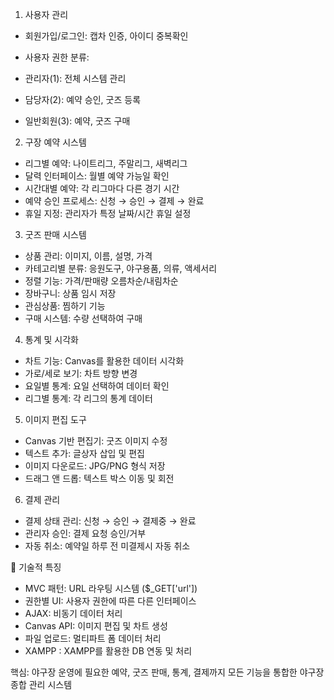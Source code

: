 
1. 사용자 관리

- 회원가입/로그인: 캡차 인증, 아이디 중복확인
- 사용자 권한 분류:

- 관리자(1): 전체 시스템 관리
- 담당자(2): 예약 승인, 굿즈 등록
- 일반회원(3): 예약, 굿즈 구매



2. 구장 예약 시스템

- 리그별 예약: 나이트리그, 주말리그, 새벽리그
- 달력 인터페이스: 월별 예약 가능일 확인
- 시간대별 예약: 각 리그마다 다른 경기 시간
- 예약 승인 프로세스: 신청 → 승인 → 결제 → 완료
- 휴일 지정: 관리자가 특정 날짜/시간 휴일 설정

3. 굿즈 판매 시스템

- 상품 관리: 이미지, 이름, 설명, 가격
- 카테고리별 분류: 응원도구, 야구용품, 의류, 액세서리
- 정렬 기능: 가격/판매량 오름차순/내림차순
- 장바구니: 상품 임시 저장
- 관심상품: 찜하기 기능
- 구매 시스템: 수량 선택하여 구매

4. 통계 및 시각화

- 차트 기능: Canvas를 활용한 데이터 시각화
- 가로/세로 보기: 차트 방향 변경
- 요일별 통계: 요일 선택하여 데이터 확인
- 리그별 통계: 각 리그의 통계 데이터

5. 이미지 편집 도구

- Canvas 기반 편집기: 굿즈 이미지 수정
- 텍스트 추가: 글상자 삽입 및 편집
- 이미지 다운로드: JPG/PNG 형식 저장
- 드래그 앤 드롭: 텍스트 박스 이동 및 회전

6. 결제 관리

- 결제 상태 관리: 신청 → 승인 → 결제중 → 완료
- 관리자 승인: 결제 요청 승인/거부
- 자동 취소: 예약일 하루 전 미결제시 자동 취소

🔧 기술적 특징

- MVC 패턴: URL 라우팅 시스템 ($_GET['url'])
- 권한별 UI: 사용자 권한에 따른 다른 인터페이스
- AJAX: 비동기 데이터 처리
- Canvas API: 이미지 편집 및 차트 생성
- 파일 업로드: 멀티파트 폼 데이터 처리
- XAMPP : XAMPP를 활용한 DB 연동 및 처리

핵심: 야구장 운영에 필요한 예약, 굿즈 판매, 통계, 결제까지 모든 기능을 통합한 야구장 종합 관리 시스템

